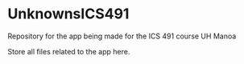 # UnknownsICS491
Repository for the app being made for the ICS 491 course UH Manoa

Store all files related to the app here.

